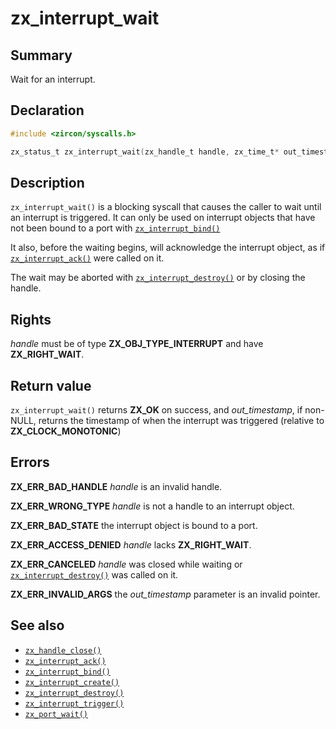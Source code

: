<!-- Generated by zircon/scripts/update-docs-from-fidl, do not edit! -->
# zx_interrupt_wait

## Summary

Wait for an interrupt.

## Declaration

```c
#include <zircon/syscalls.h>

zx_status_t zx_interrupt_wait(zx_handle_t handle, zx_time_t* out_timestamp);
```

## Description

`zx_interrupt_wait()` is a blocking syscall that causes the caller to
wait until an interrupt is triggered.  It can only be used on interrupt
objects that have not been bound to a port with [`zx_interrupt_bind()`]

It also, before the waiting begins, will acknowledge the interrupt object,
as if [`zx_interrupt_ack()`] were called on it.

The wait may be aborted with [`zx_interrupt_destroy()`] or by closing the handle.

## Rights

*handle* must be of type **ZX_OBJ_TYPE_INTERRUPT** and have **ZX_RIGHT_WAIT**.

## Return value

`zx_interrupt_wait()` returns **ZX_OK** on success, and *out_timestamp*, if
non-NULL, returns the timestamp of when the interrupt was triggered (relative
to **ZX_CLOCK_MONOTONIC**)

## Errors

**ZX_ERR_BAD_HANDLE** *handle* is an invalid handle.

**ZX_ERR_WRONG_TYPE** *handle* is not a handle to an interrupt object.

**ZX_ERR_BAD_STATE** the interrupt object is bound to a port.

**ZX_ERR_ACCESS_DENIED** *handle* lacks **ZX_RIGHT_WAIT**.

**ZX_ERR_CANCELED**  *handle* was closed while waiting or [`zx_interrupt_destroy()`] was called
on it.

**ZX_ERR_INVALID_ARGS** the *out_timestamp* parameter is an invalid pointer.

## See also

 - [`zx_handle_close()`]
 - [`zx_interrupt_ack()`]
 - [`zx_interrupt_bind()`]
 - [`zx_interrupt_create()`]
 - [`zx_interrupt_destroy()`]
 - [`zx_interrupt_trigger()`]
 - [`zx_port_wait()`]

[`zx_handle_close()`]: handle_close.md
[`zx_interrupt_ack()`]: interrupt_ack.md
[`zx_interrupt_bind()`]: interrupt_bind.md
[`zx_interrupt_create()`]: interrupt_create.md
[`zx_interrupt_destroy()`]: interrupt_destroy.md
[`zx_interrupt_trigger()`]: interrupt_trigger.md
[`zx_port_wait()`]: port_wait.md

